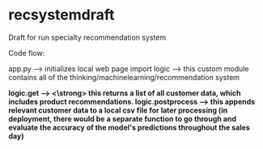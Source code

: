 # recsystemdraft
Draft for run specialty recommendation system

Code flow:

app.py --> initializes local web page
import logic --> this custom module contains all of the thinking/machinelearning/recommendation system

<strong> logic.get --> <\strong> this returns a list of all customer data, which includes product recommendations. 
logic.postprocess --> this appends relevant customer data to a local csv file for later processing (in deployment, there would be a separate function to go through and evaluate the accuracy of the model's predictions throughout the sales day) 
